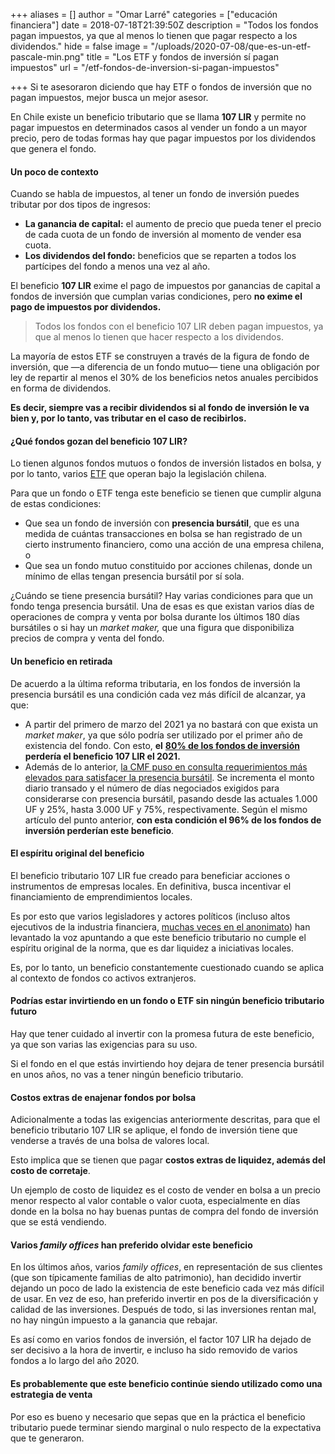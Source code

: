 +++
aliases = []
author = "Omar Larré"
categories = ["educación financiera"]
date = 2018-07-18T21:39:50Z
description = "Todos los fondos pagan impuestos, ya que al menos lo tienen que pagar respecto a los dividendos."
hide = false
image = "/uploads/2020-07-08/que-es-un-etf-pascale-min.png"
title = "Los ETF y fondos de inversión sí pagan impuestos"
url = "/etf-fondos-de-inversion-si-pagan-impuestos"

+++
Si te asesoraron diciendo que hay ETF o fondos de inversión que no pagan impuestos, mejor busca un mejor asesor.

En Chile existe un beneficio tributario que se llama **107 LIR** y permite no pagar impuestos en determinados casos al vender un fondo a un mayor precio, pero de todas formas hay que pagar impuestos por los dividendos que genera el fondo.

#### Un poco de contexto

Cuando se habla de impuestos, al tener un fondo de inversión puedes tributar por dos tipos de ingresos:

* **La ganancia de capital:** el aumento de precio que pueda tener el precio de cada cuota de un fondo de inversión al momento de vender esa cuota.
* **Los dividendos del fondo:** beneficios que se reparten a todos los partícipes del fondo a menos una vez al año.

El beneficio **107 LIR** exime el pago de impuestos por ganancias de capital a fondos de inversión que cumplan varias condiciones, pero **no exime el pago de impuestos por dividendos.**

> Todos los fondos con el beneficio 107 LIR deben pagan impuestos, ya que al menos lo tienen que hacer respecto a los dividendos.

La mayoría de estos ETF se construyen a través de la figura de fondo de inversión, que —a diferencia de un fondo mutuo— tiene una obligación por ley de repartir al menos el 30% de los beneficios netos anuales percibidos en forma de dividendos.

**Es decir, siempre vas a recibir dividendos si al fondo de inversión le va bien y, por lo tanto, vas tributar en el caso de recibirlos.**

#### ¿Qué fondos gozan del beneficio 107 LIR?

Lo tienen algunos fondos mutuos o fondos de inversión listados en bolsa, y por lo tanto, varios [ETF](https://edu.fintual.cl/el-porqu%C3%A9-fintual-usa-etfs-77b7e7336f86/) que operan bajo la legislación chilena.

Para que un fondo o ETF tenga este beneficio se tienen que cumplir alguna de estas condiciones:

* Que sea un fondo de inversión con **presencia bursátil**, que es una medida de cuántas transacciones en bolsa se han registrado de un cierto instrumento financiero, como una acción de una empresa chilena, o
* Que sea un fondo mutuo constituido por acciones chilenas, donde un mínimo de ellas tengan presencia bursátil por sí sola.

¿Cuándo se tiene presencia bursátil? Hay varias condiciones para que un fondo tenga presencia bursátil. Una de esas es que existan varios días de operaciones de compra y venta por bolsa durante los últimos 180 días bursátiles o si hay un _market maker,_ que una figura que disponibiliza precios de compra y venta del fondo.

#### Un beneficio en retirada

De acuerdo a la última reforma tributaria, en los fondos de inversión la presencia bursátil es una condición cada vez más difícil de alcanzar, ya que:

* A partir del primero de marzo del 2021 ya no bastará con que exista un _market maker_, ya que sólo podría ser utilizado por el primer año de existencia del fondo. Con esto, **el** [**80% de los fondos de inversión**](https://www.elmercurio.com/inversiones/noticias/columnas/2020/03/19/bolsa-chilena-las-tragedias-nunca-llegan-solas.aspx) **perdería el beneficio 107 LIR el 2021.** 
* Además de lo anterior, [la CMF puso en consulta requerimientos más elevados para satisfacer la presencia bursátil](http://www.cmfchile.cl/portal/prensa/604/w3-article-27473.html). Se incrementa el monto diario transado y el número de días negociados exigidos para considerarse con presencia bursátil, pasando desde las actuales 1.000 UF y 25%, hasta 3.000 UF y 75%, respectivamente. Según el mismo artículo del punto anterior, **con esta condición el 96% de los fondos de inversión perderían este beneficio**.

#### El espíritu original del beneficio

El beneficio tributario 107 LIR fue creado para beneficiar acciones o instrumentos de empresas locales. En definitiva, busca incentivar el financiamiento de emprendimientos locales.

Es por esto que varios legisladores y actores políticos (incluso altos ejecutivos de la industria financiera, [muchas veces en el anonimato](https://www.elmercurio.com/Inversiones/Noticias/Analisis/2019/03/27/Mercado-analiza-opciones-y-mejoras-para-market-makers.aspx)) han levantado la voz apuntando a que este beneficio tributario no cumple el espíritu original de la norma, que es dar liquidez a iniciativas locales.

Es, por lo tanto, un beneficio constantemente cuestionado cuando se aplica al contexto de fondos co activos extranjeros.

#### Podrías estar invirtiendo en un fondo o ETF sin ningún beneficio tributario futuro

Hay que tener cuidado al invertir con la promesa futura de este beneficio, ya que son varias las exigencias para su uso.

Si el fondo en el que estás invirtiendo hoy dejara de tener presencia bursátil en unos años, no vas a tener ningún beneficio tributario.

#### Costos extras de enajenar fondos por bolsa

Adicionalmente a todas las exigencias anteriormente descritas, para que el beneficio tributario 107 LIR se aplique, el fondo de inversión tiene que venderse a través de una bolsa de valores local. 

Esto implica que se tienen que pagar **costos extras de liquidez, además del costo de corretaje**.

Un ejemplo de costo de liquidez es el costo de vender en bolsa a un precio menor respecto al valor contable o valor cuota, especialmente en días donde en la bolsa no hay buenas puntas de compra del fondo de inversión que se está vendiendo.

#### Varios _family offices_ han preferido olvidar este beneficio

En los últimos años, varios _family offices_, en representación de sus clientes (que son típicamente familias de alto patrimonio), han decidido invertir dejando un poco de lado la existencia de este beneficio cada vez más difícil de usar. En vez de eso, han preferido invertir en pos de la diversificación y calidad de las inversiones. Después de todo, si las inversiones rentan mal, no hay ningún impuesto a la ganancia que rebajar.

Es así como en varios fondos de inversión, el factor 107 LIR ha dejado de ser decisivo a la hora de invertir, e incluso ha sido removido de varios fondos a lo largo del año 2020.

#### Es probablemente que este beneficio continúe siendo utilizado como una estrategia de venta

Por eso es bueno y necesario que sepas que en la práctica el beneficio tributario puede terminar siendo marginal o nulo respecto de la expectativa que te generaron.